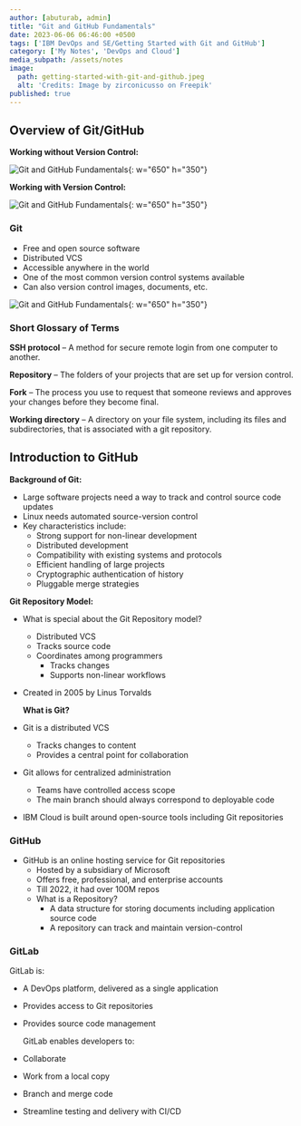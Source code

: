 ```yaml
---
author: [abuturab, admin]
title: "Git and GitHub Fundamentals"
date: 2023-06-06 06:46:00 +0500
tags: ['IBM DevOps and SE/Getting Started with Git and GitHub']
category: ['My Notes', 'DevOps and Cloud']
media_subpath: /assets/notes
image:
  path: getting-started-with-git-and-github.jpeg
  alt: 'Credits: Image by zirconicusso on Freepik'
published: true
---
```


## **Overview of Git/GitHub**
  
**Working without Version Control:**

![Git and GitHub Fundamentals](Git%20and%20GitHub%20Fundamentals.png){: w="650" h="350"}

**Working with Version Control:**

![Git and GitHub Fundamentals](Git%20and%20GitHub%20Fundamentals-1.png){: w="650" h="350"}

### Git

- Free and open source software
- Distributed VCS
- Accessible anywhere in the world
- One of the most common version control systems available
- Can also version control images, documents, etc.
  
![Git and GitHub Fundamentals](Git%20and%20GitHub%20Fundamentals-2.png){: w="650" h="350"}

### Short Glossary of Terms
  
**SSH protocol** – A method for secure remote login from one computer to another.

**Repository** – The folders of your projects that are set up for version control.

**Fork** – The process you use to request that someone reviews and approves your changes before they become final.

**Working directory** – A directory on your file system, including its files and subdirectories, that is associated with a git repository.

## **Introduction to GitHub**
  
  **Background of Git:**
- Large software projects need a way to track and control source code updates
- Linux needs automated source-version control
- Key characteristics include:
  - Strong support for non-linear development
  - Distributed development
  - Compatibility with existing systems and protocols
  - Efficient handling of large projects
  - Cryptographic authentication of history
  - Pluggable merge strategies

**Git Repository Model:**
- What is special about the Git Repository model?
  - Distributed VCS
  - Tracks source code
  - Coordinates among programmers
    - Tracks changes
    - Supports non-linear workflows
- Created in 2005 by Linus Torvalds
	  
  **What is Git?**
- Git is a distributed VCS
  - Tracks changes to content
  - Provides a central point for collaboration
- Git allows for centralized administration
  - Teams have controlled access scope
  - The main branch should always correspond to deployable code
- IBM Cloud is built around open-source tools including Git repositories

### GitHub

- GitHub is an online hosting service for Git repositories
  - Hosted by a subsidiary of Microsoft
  - Offers free, professional, and enterprise accounts
  - Till 2022, it had over 100M repos
  - What is a Repository?
    - A data structure for storing documents including application source code
    - A repository can track and maintain version-control

### GitLab
  
  GitLab is:
- A DevOps platform, delivered as a single application
- Provides access to Git repositories
- Provides source code management
  
  GitLab enables developers to:
- Collaborate
- Work from a local copy
- Branch and merge code
- Streamline testing and delivery with CI/CD